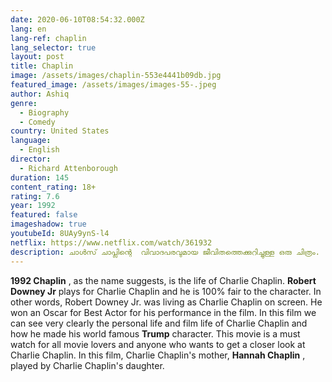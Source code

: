 ```yaml
---
date: 2020-06-10T08:54:32.000Z
lang: en
lang-ref: chaplin
lang_selector: true
layout: post
title: Chaplin
image: /assets/images/chaplin-553e4441b09db.jpg
featured_image: /assets/images/images-55-.jpeg
author: Ashiq
genre:
  - Biography
  - Comedy
country: United States
language:
  - English
director:
  - Richard Attenborough
duration: 145
content_rating: 18+
rating: 7.6
year: 1992
featured: false
imageshadow: true
youtubeId: 8UAy9ynS-l4
netflix: https://www.netflix.com/watch/361932
description: ചാൾസ് ചാപ്ലിന്റെ  വിവാദപരവുമായ ജീവിതത്തെക്കുറിച്ചുള്ള ഒരു ചിത്രം.
---
```

**1992 Chaplin** , as the name suggests, is the life of Charlie Chaplin.  **Robert Downey Jr**  plays for Charlie Chaplin and he is 100% fair to the character. In other words, Robert Downey Jr. was living as Charlie Chaplin on screen. He won an Oscar for Best Actor for his performance in the film. In this film we can see very clearly the personal life and film life of Charlie Chaplin and how he made his world famous  **Trump**  character. This movie is a must watch for all movie lovers and anyone who wants to get a closer look at Charlie Chaplin. In this film, Charlie Chaplin's mother,  **Hannah Chaplin** , played by Charlie Chaplin's daughter.